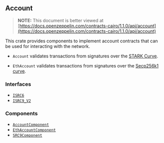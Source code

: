 ## Account

> **NOTE:** This document is better viewed at [https://docs.openzeppelin.com/contracts-cairo/1.1.0/api/account](https://docs.openzeppelin.com/contracts-cairo/1.1.0/api/account)

This crate provides components to implement account contracts that can be used for interacting with the network.

- `Account` validates transactions from signatures over the
[STARK Curve](https://docs.starknet.io/architecture-and-concepts/cryptography/stark-curve/).

- `EthAccount` validates transactions from signatures over the
[Secp256k1 curve](https://en.bitcoin.it/wiki/Secp256k1).

### Interfaces

- [`ISRC6`](https://docs.openzeppelin.com/contracts-cairo/1.1.0/api/account#ISRC6)
- [`ISRC9_V2`](https://docs.openzeppelin.com/contracts-cairo/1.1.0/api/account#ISRC9_V2)

### Components

- [`AccountComponent`](https://docs.openzeppelin.com/contracts-cairo/1.1.0/api/account#AccountComponent)
- [`EthAccountComponent`](https://docs.openzeppelin.com/contracts-cairo/1.1.0/api/account#EthAccountComponent)
- [`SRC9Component`](https://docs.openzeppelin.com/contracts-cairo/1.1.0/api/account#SRC9Component)
